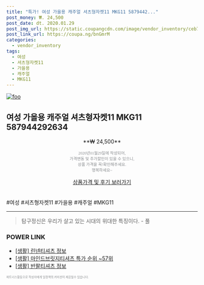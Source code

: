 ```yaml
--- 
title: "특가! 여성 가을용 캐주얼 셔츠형자켓11 MKG11 5879442..." 
post_money: ₩. 24,500 
post_date: dt. 2020.01.29 
post_img_url: https://static.coupangcdn.com/image/vendor_inventory/ceb7/990a5a865f04df492e7ab94855c07688b24d120ca549b433c52d9c449fbf.jpg 
post_link_url: https://coupa.ng/bnGmrM 
categories: 
  - vendor_inventory 
tags: 
  - 여성 
  - 셔츠형자켓11 
  - 가을용 
  - 캐주얼 
  - MKG11 
--- 
```

[![foo](https://static.coupangcdn.com/image/vendor_inventory/ceb7/990a5a865f04df492e7ab94855c07688b24d120ca549b433c52d9c449fbf.jpg)](https://coupa.ng/bnGmrM) 

## 여성 가을용 캐주얼 셔츠형자켓11 MKG11 587944292634 
<p style="text-align: center;">**₩ 24,500**</p> 
<p style="text-align: center;"><span style="color: #898c8f; font-family: Georgia,Times,serif; font-size: 0.75em;">2020년01월29일에 작성되어, <br>가격변동 및 추가할인이 있을 수 있으니,<br> 상품 가격을 꼭!확인해주세요.<br>행복하세요~</span> 
</p>	 
<div markdown="0" style="text-align: center;"><a href="https://coupa.ng/bnGmrM" class="btn btn--success">상품가격 및 후기 보러가기</a></div> 
<br><br> 
  #여성 #셔츠형자켓11 #가을용 #캐주얼 #MKG11 
<hr> 

> 탐구정신은 우리가 살고 있는 시대의 위대한 특징이다. - 풀 


### POWER LINK

* <a href="https://blog.naver.com/santokki14/221770837667" target="_blank"> [생활] 린넨티셔츠 정보 </a>
* <a href="https://blog.naver.com/sakai111/221783365649" target="_blank"> [생활] 마인드브릿지티셔츠 특가 순위 ~57위</a>
* <a href="https://blog.naver.com/sakai111/221763420937" target="_blank"> [생활] 반팔티셔츠 정보 </a>

<span style="color: #898c8f; font-family: Georgia,Times,serif; font-size: 0.55em;">파트너스활동으로 작성자에게 일정액의 커미션이 제공될수 있습니다.</span> 
